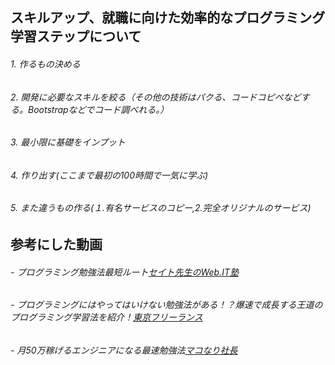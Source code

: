 ## スキルアップ、就職に向けた効率的なプログラミング学習ステップについて
###### 1. 作るもの決める
###### 2. 開発に必要なスキルを絞る（その他の技術はパクる、コードコピペなどする。Bootstrapなどでコード調べれる。）
###### 3. 最小限に基礎をインプット
###### 4. 作り出す(ここまで最初の100時間で一気に学ぶ)
###### 5. また違うもの作る(１.有名サービスのコピー,2.完全オリジナルのサービス)


## 参考にした動画
###### - プログラミング勉強法最短ルート[セイト先生のWeb.IT塾](https://youtu.be/BOrx1GEZY4o)
###### - プログラミングにはやってはいけない勉強法がある！？爆速で成長する王道のプログラミング学習法を紹介！[東京フリーランス](https://youtu.be/ZJqVQJwvwNI)
###### - 月50万稼げるエンジニアになる最速勉強法[マコなり社長](https://youtu.be/gXH-A7tSos8)
